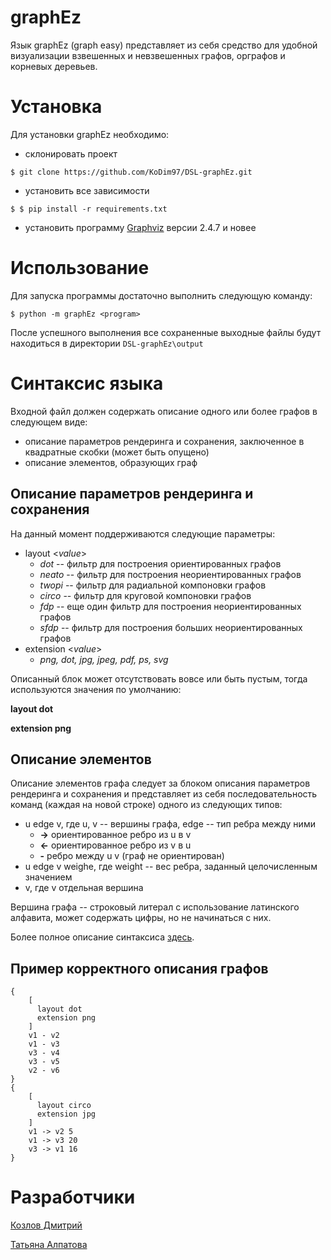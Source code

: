 # graphEz

Язык graphEz (graph easy) представляет из себя средство для удобной визуализации взвешенных и невзвешенных графов, орграфов и корневых деревьев.

# Установка

Для установки graphEz необходимо:
- склонировать проект
```
$ git clone https://github.com/KoDim97/DSL-graphEz.git
```
- установить все зависимости
```
$ $ pip install -r requirements.txt
```
- установить программу [Graphviz](http://www.graphviz.org/download/) версии 2.4.7 и новее

# Использование

Для запуска программы достаточно выполнить следующую команду:
```
$ python -m graphEz <program>
```
После успешного выполнения все сохраненные выходные файлы будут находиться в директории `DSL-graphEz\output`

# Синтаксис языка
Входной файл должен содержать описание одного или более графов в следующем виде:
- описание параметров рендеринга и сохранения, заключенное в квадратные скобки (может быть опущено)
- описание элементов, образующих граф
## Описание параметров рендеринга и сохранения
На данный момент поддерживаются следующие параметры:
- layout <_value_>
    - _dot_ -- фильтр для построения ориентированных графов
    - _neato_ -- фильтр для построения неориентированных графов
    - _twopi_ -- фильтр для радиальной компоновки графов
    - _circo_ -- фильтр для круговой компоновки графов
    - _fdp_ -- еще один фильтр для построения неориентированных графов
    - _sfdp_ -- фильтр для построения больших неориентированных графов
- extension <_value_>
    - _png, dot, jpg, jpeg, pdf, ps, svg_

Описанный блок может отсутствовать вовсе или быть пустым, тогда используются значения по умолчанию:

**layout dot**

**extension png**

## Описание элементов
Описание элементов графа следует за блоком описания параметров рендеринга и сохранения и представляет из себя последовательность команд (каждая на новой строке) одного из следующих типов:
- u edge v, где u, v -- вершины графа, edge -- тип ребра между ними
    - **->** ориентированное ребро из u в v
    - **<-** ориентированное ребро из v в u
    - **-** ребро между u v (граф не ориентирован)
- u edge v weighе, где weight -- вес ребра, заданный целочисленным значением
- v, где v отдельная вершина

Вершина графа -- строковый литерал с использование латинского алфавита, может содержать цифры, но не начинаться с них.

Более полное описание синтаксиса [здесь](https://github.com/KoDim97/DSL-graphEz/blob/master/docs/graphEz.pdf).

## Пример корректного описания графов
```
{
    [
      layout dot
      extension png
    ]
    v1 - v2
    v1 - v3
    v3 - v4
    v3 - v5
    v2 - v6
}
{
    [
      layout circo
      extension jpg
    ]
    v1 -> v2 5
    v1 -> v3 20
    v3 -> v1 16
}
```
# Разработчики
[Козлов Дмитрий](https://github.com/KoDim97)

[Татьяна Алпатова](https://github.com/atani20)

